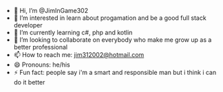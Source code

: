 - 👋 Hi, I’m @JimInGame302
- 👀 I’m interested in learn about progamation and be a good full stack developer
- 🌱 I’m currently learning c#, php and kotlin
- 💞️ I’m looking to collaborate on everybody who make me grow up as a better professional
- 📫 How to reach me: jim312002@hotmail.com
- 😄 Pronouns: he/his
- ⚡ Fun fact: people say i'm a smart and responsible man but i think i can do it better
<!---
JimInGame302/JimInGame302 is a ✨ special ✨ repository because its `README.md` (this file) appears on your GitHub profile.
You can click the Preview link to take a look at your changes.
--->
